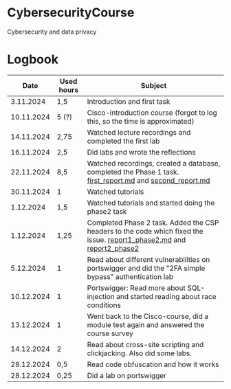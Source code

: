 # CybersecurityCourse
Cybersecurity and data privacy


# Logbook


| Date | Used hours | Subject |
| --- | --- | --- |
| 3.11.2024 | 1,5 | Introduction and first task |
| 10.11.2024 | 5 (?) | Cisco-introduction course (forgot to log this, so the time is approximated) |
| 14.11.2024 | 2,75 | Watched lecture recordings and completed the first lab |
| 16.11.2024 | 2,5 | Did labs and wrote the reflections |
| 22.11.2024 | 8,5 | Watched recordings, created a database, completed the Phase 1 task. [first_report.md](https://github.com/EmiliaSmeds/CybersecurityCourse/blob/main/First_report.md) and [second_report.md](https://github.com/EmiliaSmeds/CybersecurityCourse/blob/main/second_report.md) |
| 30.11.2024 | 1 | Watched tutorials |
| 1.12.2024 | 1,5 | Watched tutorials and started doing the phase2 task |
| 1.12.2024 | 1,25 | Completed Phase 2 task. Added the CSP headers to the code which fixed the issue. [report1_phase2.md](https://github.com/EmiliaSmeds/CybersecurityCourse/blob/main/report1_phase2.md) and [report2_phase2](https://github.com/EmiliaSmeds/CybersecurityCourse/blob/main/report2_phase2.md) 
| 5.12.2024 | 1 | Read about different vulnerabilities on portswigger and did the "2FA simple bypass" authentication lab |
| 10.12.2024 | 1 | Portswigger: Read more about SQL-injection and started reading about race conditions |
| 13.12.2024 | 1 | Went back to the Cisco-course, did a module test again and answered the course survey |
| 14.12.2024 | 2 | Read about cross-site scripting and clickjacking. Also did some labs. |
| 28.12.2024 | 0,5 | Read code obfuscation and how it works |
| 28.12.2024 | 0,25 | Did a lab on portswigger |
